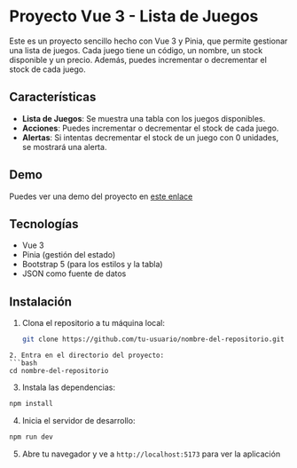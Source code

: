 # Proyecto Vue 3 - Lista de Juegos

Este es un proyecto sencillo hecho con Vue 3 y Pinia, que permite gestionar una lista de juegos. Cada juego tiene un código, un nombre, un stock disponible y un precio. Además, puedes incrementar o decrementar el stock de cada juego.

## Características

- **Lista de Juegos**: Se muestra una tabla con los juegos disponibles.
- **Acciones**: Puedes incrementar o decrementar el stock de cada juego.
- **Alertas**: Si intentas decrementar el stock de un juego con 0 unidades, se mostrará una alerta.


## Demo
Puedes ver una demo del proyecto en [este enlace](https://desafio-vuex.netlify.app/)

## Tecnologías

- Vue 3
- Pinia (gestión del estado)
- Bootstrap 5 (para los estilos y la tabla)
- JSON como fuente de datos

## Instalación

1. Clona el repositorio a tu máquina local:

   ```bash
   git clone https://github.com/tu-usuario/nombre-del-repositorio.git
```
2. Entra en el directorio del proyecto:
```bash
cd nombre-del-repositorio
```
3. Instala las dependencias:
```bash
npm install
```
4. Inicia el servidor de desarrollo:
```bash
npm run dev
```
5. Abre tu navegador y ve a `http://localhost:5173` para ver la aplicación